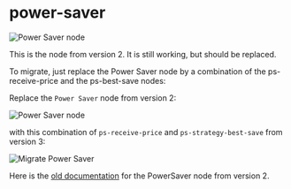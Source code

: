 # power-saver <Badge type="warning" text="deprecated" vertical="middle" />

![Power Saver node](/node-power-saver.png)

This is the node from version 2. It is still working, but should be replaced.

To migrate, just replace the Power Saver node by a combination of the ps-receive-price and the ps-best-save nodes:

Replace the `Power Saver` node from version 2:

![Power Saver node](/migrate-power-saver.png)

with this combination of `ps-receive-price` and `ps-strategy-best-save` from version 3:

![Migrate Power Saver](/migrate-best-save.png)

Here is the [old documentation](./old-power-saver-doc) for the PowerSaver node from version 2.
